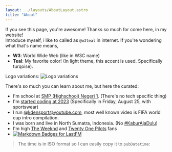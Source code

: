 ```yaml
---
layout: ../layouts/AboutLayout.astro
title: "About"
---
```


If you see this page, you're awesome! Thanks so much for come here, in my website!  
Introduce myself, i like to called as `@w3teal` in internet. If you're wondering what that's name means,
- **W3**: World Wide Web (like in W3C name)
- **Teal**: My favorite color! (In light theme, this accent is used. Specifically turqoise).

Logo variations:
![Logo variations](/assets/branding.png)

There's so much you can learn about me, but here the curated:
- I'm school at [SMP (Highschool) Negeri 1](https://www.instagram.com/smpn1tamora/). (There's no tech specific thing)
- I'm [started coding at 2023](https://fosstodon.org/@w3teal/114063974065067779) (Specifically in Friday, August 25, with sportswear)
- I run [@kdensport@youtube.com](https://www.youtube.com/@kdensport), most well known video is FIFA world cup intro compilation.
- I was born and live in North Sumatra, Indonesia. (No [#KaburAjaDulu](https://id.wikipedia.org/wiki/KaburAjaDulu))
- I'm high [The Weeknd](https://open.spotify.com/artist/1Xyo4u8uXC1ZmMpatF05PJ) and [Twenty One Pilots](https://open.spotify.com/artist/3YQKmKGau1PzlVlkL1iodx) fans
- [![Markdown Badges for LastFM](https://badges.lastfm.workers.dev/last-played?user=ligmatv&color=green)](https://www.last.fm/user/ligmatv)

> The time is in ISO format so I can easily copy it to `pubDatetime`: <strong id="datetime"></strong>

<script>document.getElementById("datetime").textContent = new Date().toISOString();</script>
